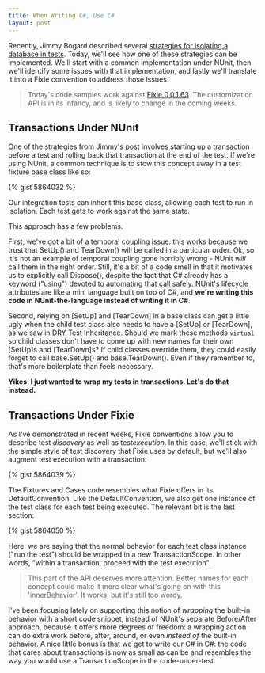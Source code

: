 ```yaml
---
title: When Writing C#, Use C#
layout: post
---
```


Recently, Jimmy Bogard described several <a href="http://lostechies.com/jimmybogard/2013/06/18/strategies-for-isolating-the-database-in-tests/">strategies for isolating a database in tests</a>.  Today, we'll see how one of these strategies can be implemented.  We'll start with a common implementation under NUnit, then we'll identify some issues with that implementation, and lastly we'll translate it into a Fixie convention to address those issues.

<blockquote>Today's code samples work against <a href="http://nuget.org/packages/Fixie/0.0.1.63">Fixie 0.0.1.63</a>. The customization API is in its infancy, and is likely to change in the coming weeks.</blockquote>

## Transactions Under NUnit
One of the strategies from Jimmy's post involves starting up a transaction before a test and rolling back that transaction at the end of the test.  If we're using NUnit, a common technique is to stow this concept away in a test fixture base class like so:

{% gist 5864032 %}

Our integration tests can inherit this base class, allowing each test to run in isolation.  Each test gets to work against the same state.

This approach has a few problems.

First, we've got a bit of a temporal coupling issue: this works because we trust that SetUp() and TearDown() will be called in a particular order. Ok, so it's not an example of temporal coupling gone horribly wrong - NUnit *will* call them in the right order. Still, it's a bit of a code smell in that it motivates us to explicitly call Dispose(), despite the fact that C# already has a keyword ("using") devoted to automating that call safely. NUnit's lifecycle attributes are like a mini language built on top of C#, and **we're writing this code in NUnit-the-language instead of writing it in C#**.

Second, relying on [SetUp] and [TearDown] in a base class can get a little ugly when the child test class also needs to have a [SetUp] or [TearDown], as we saw in <a href="http://www.headspring.com/dry-test-inheritance/">DRY Test Inheritance</a>.  Should we mark these methods <code>virtual</code> so child classes don't have to come up with new names for their own [SetUp]s and [TearDown]s? If child classes override them, they could easily forget to call base.SetUp() and base.TearDown(). Even if they remember to, that's more boilerplate than feels necessary.

**Yikes. I just wanted to wrap my tests in transactions. Let's do that instead.**

## Transactions Under Fixie

As I've demonstrated in recent weeks, Fixie conventions allow you to describe test *discovery* as well as test*execution*. In this case, we'll stick with the simple style of test discovery that Fixie uses by default, but we'll also augment test execution with a transaction:

{% gist 5864039 %}

The Fixtures and Cases code resembles what Fixie offers in its DefaultConvention.  Like the DefaultConvention, we also get one instance of the test class for each test being executed.  The relevant bit is the last section:

{% gist 5864050 %}

Here, we are saying that the normal behavior for each test class instance ("run the test") should be wrapped in a new TransactionScope. In other words, "within a transaction, proceed with the test execution".

<blockquote>This part of the API deserves more attention. Better names for each concept could make it more clear what's going on with this 'innerBehavior'. It works, but it's still too wordy.</blockquote>

I've been focusing lately on supporting this notion of *wrapping* the built-in behavior with a short code snippet, instead of NUnit's separate Before/After approach, because it offers more degrees of freedom: a wrapping action can do extra work before, after, around, or even *instead of* the built-in behavior. A nice little bonus is that we get to write our C# in C#: the code that cares about transactions is now as small as can be and resembles the way you would use a TransactionScope in the code-under-test.